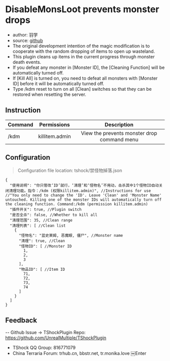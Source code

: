 # DisableMonsLoot prevents monster drops

- author: 羽学
- source: [github](https://gitee.com/Crafty/bean-points)
- The original development intention of the magic modification <monster does not drop money plugin> is to cooperate with the random dropping of items to open up wasteland.
- This plugin cleans up items in the current progress through monster death events.
- If you defeat any monster in [Monster ID], the [Cleaning Function] will be automatically turned off.
- If [Kill All] is turned on, you need to defeat all monsters with [Monster ID] before it will be automatically turned off.
- Type /kdm reset to turn on all [Clean] switches so that they can be restored when resetting the server.

## Instruction

| Command   |       Permissions       |     Description     |
|------|:--------------:|:----------:|
| /kdm | killitem.admin | View the prevents monster drop command menu |

## Configuration
> Configuration file location: tshock/禁怪物掉落.json
```json5
{
  "使用说明": "你只管改‘ID’就行，‘清理’和‘怪物名’不用动，击杀其中1个怪物ID自动关闭清理功能。指令：/kdm (权限killitem.admin)", //Instructions for use //"You only need to change the 'ID'. Leave 'Clean' and 'Monster Name' untouched. Killing one of the monster IDs will automatically turn off the cleaning function. Command:/kdm (permission killitem.admin)
  "插件开关": true, //Plugin switch
  "是否全杀": false, //Whether to kill all
  "清理范围": 35, //Clean range
  "清理列表": [ //Clean list
    {
      "怪物名": "蓝史莱姆, 恶魔眼, 僵尸", //Monster name
      "清理": true, //Clean
      "怪物ID": [ //Monster ID
        1,
        2,
        3
      ],
      "物品ID": [ //Item ID
        71,
        72,
        73,
        74
      ]
    }
  ]
}
```

## Feedback
-- Github Issue -> TShockPlugin Repo: https://github.com/UnrealMultiple/TShockPlugin
- TShock QQ Group: 816771079
- China Terraria Forum: trhub.cn, bbstr.net, tr.monika.love
￼Enter
